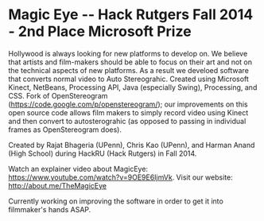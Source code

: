 Magic Eye -- 
Hack Rutgers Fall 2014 - 2nd Place Microsoft Prize
===========

Hollywood is always looking for new platforms to develop on. We believe that artists and film-makers should be able to focus on their art and not on the technical aspects of new platforms. As a result we develoed software that converts normal video to Auto Stereograhic. Created using Microsoft Kinect, NetBeans, Processing API, Java (especially Swing), Processing, and CSS. Fork of OpenStereogram (https://code.google.com/p/openstereogram/); our improvements on this open source code allows film makers to simply record video using Kinect and then convert to autosterograhic (as opposed to passing in individual frames as OpenStereogram does).

Created by Rajat Bhageria (UPenn), Chris Kao (UPenn), and Harman Anand (High School) during HackRU (Hack Rutgers) in Fall 2014. 

Watch an explainer video about MagicEye: https://www.youtube.com/watch?v=9OE9E6IjmVk.
Visit our website: http://about.me/TheMagicEye

Currently working on improving the software in order to get it into filmmaker's hands ASAP.
